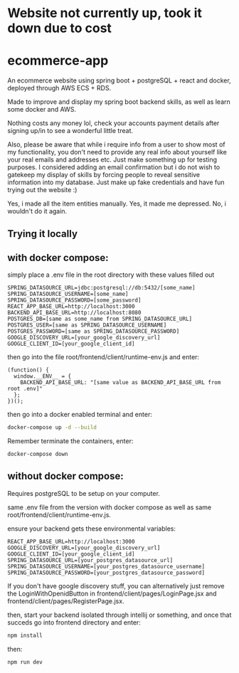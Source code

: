 # Website not currently up, took it down due to cost

# ecommerce-app
An ecommerce website using spring boot + postgreSQL + react and docker, deployed through AWS ECS + RDS.

Made to improve and display my spring boot backend skills, as well as learn some docker and AWS.


Nothing costs any money lol, check your accounts payment details after signing up/in to see a wonderful little treat.


Also, please be aware that while i require info from a user to show most of my functionality, you don't need to
provide any real info about yourself like your real emails and addresses etc. Just make something up for testing purposes.
I considered adding an email confirmation but i do not wish to gatekeep my display of skills by forcing people to reveal
sensitive information into my database. Just make up fake credentials and have fun trying out the website :)


Yes, i made all the item entities manually.
Yes, it made me depressed.
No, i wouldn't do it again.

## Trying it locally

## with docker compose:

simply place a .env file in the root directory with these values filled out

```
SPRING_DATASOURCE_URL=jdbc:postgresql://db:5432/[some_name]
SPRING_DATASOURCE_USERNAME=[some_name]
SPRING_DATASOURCE_PASSWORD=[some_password]
REACT_APP_BASE_URL=http://localhost:3000
BACKEND_API_BASE_URL=http://localhost:8080
POSTGRES_DB=[same as some_name from SPRING_DATASOURCE_URL]
POSTGRES_USER=[same as SPRING_DATASOURCE_USERNAME]
POSTGRES_PASSWORD=[same as SPRING_DATASOURCE_PASSWORD]
GOOGLE_DISCOVERY_URL=[your_google_discovery_url]
GOOGLE_CLIENT_ID=[your_google_client_id]
```

then go into the file root/frontend/client/runtime-env.js and enter:

```
(function() {
  window.__ENV__ = {
    BACKEND_API_BASE_URL: "[same value as BACKEND_API_BASE_URL from root .env]"
  };
})();
```

then go into a docker enabled terminal and enter:
```bash
docker-compose up -d --build
```

Remember terminate the containers, enter:
```bash
docker-compose down
```

## without docker compose:

Requires postgreSQL to be setup on your computer.

same .env file from the version with docker compose as well as same root/frontend/client/runtime-env.js.

ensure your backend gets these environmental variables:

```
REACT_APP_BASE_URL=http://localhost:3000
GOOGLE_DISCOVERY_URL=[your_google_discovery_url]
GOOGLE_CLIENT_ID=[your_google_client_id]
SPRING_DATASOURCE_URL=[your_postgres_datasource_url]
SPRING_DATASOURCE_USERNAME=[your_postgres_datasource_username]
SPRING_DATASOURCE_PASSWORD=[your_postgres_datasource_password]
```

If you don't have google discovery stuff, you can alternatively just remove the LoginWithOpenidButton in frontend/client/pages/LoginPage.jsx
and frontend/client/pages/RegisterPage.jsx.

then, start your backend isolated through intellij or something, and once that succeds go into frontend directory and enter:

```bash
npm install
```

then:

```bash
npm run dev
```

